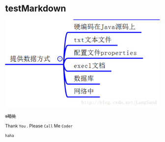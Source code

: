 # testMarkdown
![alt text](20161227150214670.png "haha")

~~s暗处~~



<!--以下是本文的脚注和超链接-->

Thank `You` . Please `Call` Me `Coder`

`haha                                                                                                                             `
